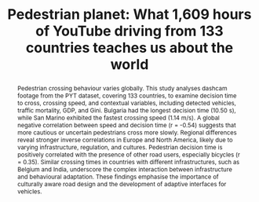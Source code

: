 ---
layout: publication
sitemap: false
title: "Pedestrian planet: What 1,609 hours of YouTube driving from 133 countries teaches us about the world"
authors: Alam, M. S., Martens, M. H., Bazilinskyy, P.
pdf: alam2025pedestrian
image: alam2025pedestrian.jpg
display: Adjunct Proceedings of the 16th International Conference on Automotive User Interfaces and Interactive Vehicular Applications (AutoUI). Brisbane, QLD, Australia
year: 2025
doi:
code: https://github.com/bazilinskyy/youtube-national
suppmat: 
abstract: "Pedestrian crossing behaviour varies globally. This study analyses dashcam footage from the PYT dataset, covering 133 countries, to examine decision time to cross, crossing speed, and contextual variables, including detected vehicles, traffic mortality, GDP, and Gini. Bulgaria had the longest decision time (10.50 s), while San Marino exhibited the fastest crossing speed (1.14 m/s). A global negative correlation between speed and decision time (r = -0.54) suggests that more cautious or uncertain pedestrians cross more slowly. Regional differences reveal stronger inverse correlations in Europe and North America, likely due to varying infrastructure, regulation, and cultures. Pedestrian decision time is positively correlated with the presence of other road users, especially bicycles (r = 0.35). Similar crossing times in countries with different infrastructures, such as Belgium and India, underscore the complex interaction between infrastructure and behavioural adaptation. These findings emphasise the importance of culturally aware road design and the development of adaptive interfaces for vehicles."
---